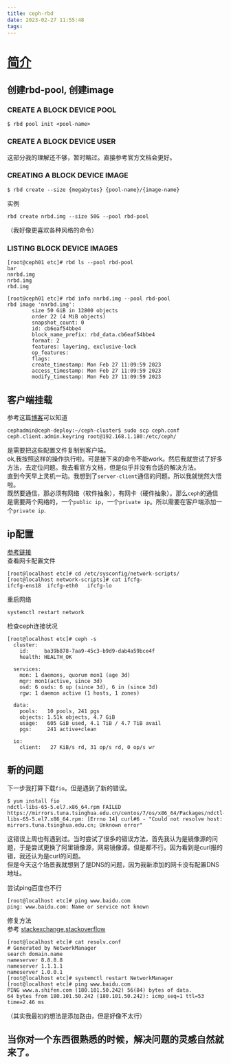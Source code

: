 ```yaml
---
title: ceph-rbd
date: 2023-02-27 11:55:48
tags:
---
```

# [简介](https://docs.ceph.com/en/quincy/rbd/index.html)
## 创建rbd-pool, 创建image
### CREATE A BLOCK DEVICE POOL
```shell
$ rbd pool init <pool-name>
```
### CREATE A BLOCK DEVICE USER
 这部分我的理解还不够，暂时略过。直接参考官方文档会更好。  

### CREATING A BLOCK DEVICE IMAGE
```shell
$ rbd create --size {megabytes} {pool-name}/{image-name}
```
实例
```shell
rbd create nrbd.img --size 50G --pool rbd-pool
```
（我好像更喜欢各种风格的命令）
### LISTING BLOCK DEVICE IMAGES
```shell
[root@ceph01 etc]# rbd ls --pool rbd-pool
bar
nnrbd.img
nrbd.img
rbd.img
```

```shell
[root@ceph01 etc]# rbd info nnrbd.img --pool rbd-pool
rbd image 'nnrbd.img':
        size 50 GiB in 12800 objects
        order 22 (4 MiB objects)
        snapshot_count: 0
        id: cb6eaf54bbe4
        block_name_prefix: rbd_data.cb6eaf54bbe4
        format: 2
        features: layering, exclusive-lock
        op_features:
        flags:
        create_timestamp: Mon Feb 27 11:09:59 2023
        access_timestamp: Mon Feb 27 11:09:59 2023
        modify_timestamp: Mon Feb 27 11:09:59 2023
```

## 客户端挂载
参考这篇[博客](https://www.cnblogs.com/zhrx/p/16098075.html)可以知道

```shell
cephadmin@ceph-deploy:~/ceph-cluster$ sudo scp ceph.conf ceph.client.admin.keyring root@192.168.1.180:/etc/ceph/
```
是需要把这些配置文件复制到客户端。  
ok,我按照这样的操作执行啦。可是接下来的命令不能work。然后我就尝试了好多方法，去定位问题。我去看官方文档，但是似乎并没有合适的解决方法。  
直到今天早上灵机一动。我想到了`server-client`通信的问题。所以我就恍然大悟啦。  
既然要通信，那必须有网络（软件抽象），有网卡（硬件抽象）。那么`ceph`的通信是需要两个网络的，一个`public ip`，一个`private ip`。所以需要在客户端添加一个`private ip`.

## ip配置
[参考链接](https://segmentfault.com/a/1190000011954814)  
查看网卡配置文件
```shell
[root@localhost etc]# cd /etc/sysconfig/network-scripts/
[root@localhost network-scripts]# cat ifcfg-
ifcfg-ens18  ifcfg-eth0   ifcfg-lo
```
重启网络
```shell
systemctl restart network
```
检查ceph连接状况
```shell
[root@localhost etc]# ceph -s
  cluster:
    id:     ba39b878-7aa9-45c3-b9d9-dab4a59bce4f
    health: HEALTH_OK

  services:
    mon: 1 daemons, quorum mon1 (age 3d)
    mgr: mon1(active, since 3d)
    osd: 6 osds: 6 up (since 3d), 6 in (since 3d)
    rgw: 1 daemon active (1 hosts, 1 zones)

  data:
    pools:   10 pools, 241 pgs
    objects: 1.51k objects, 4.7 GiB
    usage:   605 GiB used, 4.1 TiB / 4.7 TiB avail
    pgs:     241 active+clean

  io:
    client:   27 KiB/s rd, 31 op/s rd, 0 op/s wr
```

## 新的问题
下一步我打算下载`fio`。但是遇到了新的错误。
```shell
$ yum install fio
ndctl-libs-65-5.el7.x86_64.rpm FAILED
https://mirrors.tuna.tsinghua.edu.cn/centos/7/os/x86_64/Packages/ndctl-libs-65-5.el7.x86_64.rpm: [Errno 14] curl#6 - "Could not resolve host: mirrors.tuna.tsinghua.edu.cn; Unknown error"
```
这错误上周也有遇到过。当时尝试了很多的错误方法，首先我认为是镜像源的问题，于是尝试更换了阿里镜像源，网易镜像源。但是都不行。因为看到是curl报的错，我还认为是curl的问题。  
但是今天这个场景我就想到了是DNS的问题，因为我新添加的网卡没有配置DNS地址。  

尝试ping百度也不行
```
[root@localhost etc]# ping www.baidu.com
ping: www.baidu.com: Name or service not known
```

修复方法  
参考 [stackexchange](https://unix.stackexchange.com/questions/518266/ping-displays-name-or-service-not-known),[stackoverflow](https://stackoverflow.com/questions/43366826/ping-http-google-com-name-or-service-not-known)
```shell
[root@localhost etc]# cat resolv.conf
# Generated by NetworkManager
search domain.name
nameserver 8.8.8.8
nameserver 1.1.1.1
nameserver 1.0.0.1
[root@localhost etc]# systemctl restart NetworkManager
[root@localhost etc]# ping www.baidu.com
PING www.a.shifen.com (180.101.50.242) 56(84) bytes of data.
64 bytes from 180.101.50.242 (180.101.50.242): icmp_seq=1 ttl=53 time=2.46 ms
```
（其实我最初的想法是添加路由，但是好像不太行）

## 当你对一个东西很熟悉的时候，解决问题的灵感自然就来了。